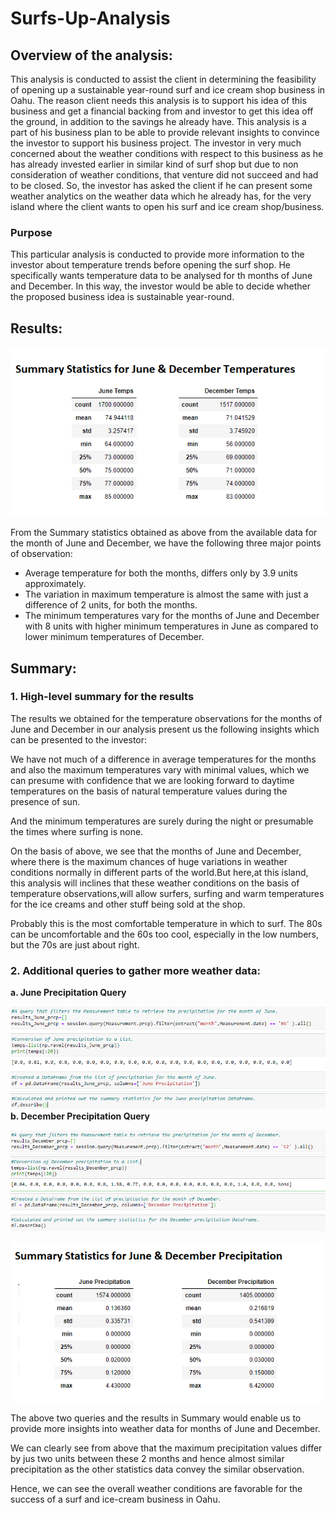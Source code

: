 # **Surfs-Up-Analysis**
## **Overview of the analysis:**
This analysis is conducted to assist the client in determining the feasibility of opening up a sustainable year-round surf and ice cream shop business in Oahu. The reason client needs this analysis is to support his idea of this business and get a financial backing from and investor to get this idea off the ground, in addition to the savings he already have. This analysis is a part of his business plan to be able to provide relevant insights to convince the investor to support his business project. The investor in very much concerned about the weather conditions with respect to this business as he has already invested earlier in similar kind of surf shop but due to non consideration of weather conditions, that venture did not succeed and had to be closed. So, the investor has asked the client if he can present some weather analytics on the weather data which he already has, for the very island where the client wants to open his surf and ice cream shop/business.

### **Purpose**
This particular analysis is conducted to provide more information to the investor about temperature trends before opening the surf shop. He specifically wants temperature data to be analysed for th months of June and December. In this way, the investor would be able to decide whether the proposed business idea is sustainable year-round.
## **Results:**

![](https://github.com/kirtibhandari/surfs_up/blob/main/Resources/Summary_Statistics.png)

From the Summary statistics obtained as above from the available data for the month of June and December, we have the following three major points of observation:
 - Average temperature for both the months, differs only by 3.9 units approximately.
 - The variation in maximum temperature is almost the same with just a difference of 2 units, for both the months.
 - The minimum temperatures vary for the months of June and December with 8 units with higher minimum temperatures in June as compared to lower minimum temperatures of December.

## **Summary:**

### **1. High-level summary for the results**
The results we obtained for the temperature observations for the months of June and December in our analysis present us the following insights which can be presented to the investor:

We have not much of a difference in average temperatures for the months and also the maximum temperatures vary with minimal values, which we can presume with confidence that we are looking forward to daytime temperatures on the basis of natural temperature values during the presence of sun.

And the minimum temperatures are surely during the night or presumable the times where surfing is none.

On the basis of above, we see that the months of June and December, where there is the maximum chances of huge variations in weather conditions normally in different parts of the world.But here,at this island, this analysis will inclines that these weather conditions on the basis of temperature observations,will allow surfers, surfing and warm temperatures for the ice creams and other stuff being sold at the shop.

Probably this is the most comfortable temperature in which to surf. The 80s can be uncomfortable and the 60s too cool, especially in the low numbers, but the 70s are just about right.

 ### **2. Additional queries to gather more weather data:**
 
 **a. June Precipitation Query**

![](https://github.com/kirtibhandari/surfs_up/blob/main/Resources/Query_1.png)
 **b. December Precipitation Query**

![](https://github.com/kirtibhandari/surfs_up/blob/main/Resources/Query_2.png)

![](https://github.com/kirtibhandari/surfs_up/blob/main/Resources/Summary_Statistics_for_Precipitation.png)

The above two queries and the results in Summary would enable us to provide more insights into weather data for months of June and December.

We can clearly see from above that the maximum precipitation values differ by jus two units between these 2 months and hence almost similar precipitation as the other statistics data convey the similar observation.

Hence, we can see the overall weather conditions are favorable for the success of a surf and ice-cream business in Oahu.